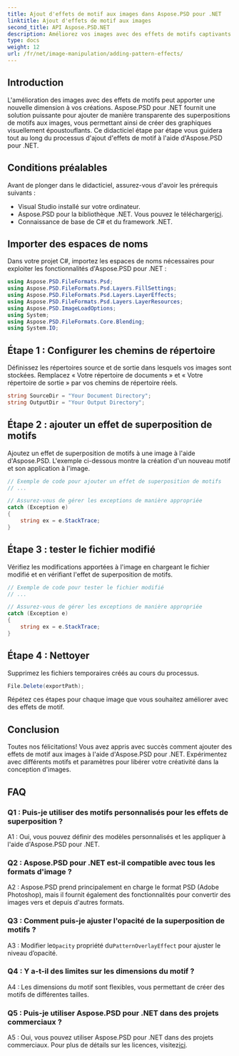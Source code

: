 ```yaml
---
title: Ajout d'effets de motif aux images dans Aspose.PSD pour .NET
linktitle: Ajout d'effets de motif aux images
second_title: API Aspose.PSD.NET
description: Améliorez vos images avec des effets de motifs captivants à l'aide d'Aspose.PSD pour .NET. Suivez notre guide étape par étape pour ajouter des modèles personnalisés de manière transparente.
type: docs
weight: 12
url: /fr/net/image-manipulation/adding-pattern-effects/
---
```

## Introduction

L'amélioration des images avec des effets de motifs peut apporter une nouvelle dimension à vos créations. Aspose.PSD pour .NET fournit une solution puissante pour ajouter de manière transparente des superpositions de motifs aux images, vous permettant ainsi de créer des graphiques visuellement époustouflants. Ce didacticiel étape par étape vous guidera tout au long du processus d'ajout d'effets de motif à l'aide d'Aspose.PSD pour .NET.

## Conditions préalables

Avant de plonger dans le didacticiel, assurez-vous d'avoir les prérequis suivants :

- Visual Studio installé sur votre ordinateur.
-  Aspose.PSD pour la bibliothèque .NET. Vous pouvez le télécharger[ici](https://releases.aspose.com/psd/net/).
- Connaissance de base de C# et du framework .NET.

## Importer des espaces de noms

Dans votre projet C#, importez les espaces de noms nécessaires pour exploiter les fonctionnalités d'Aspose.PSD pour .NET :

```csharp
using Aspose.PSD.FileFormats.Psd;
using Aspose.PSD.FileFormats.Psd.Layers.FillSettings;
using Aspose.PSD.FileFormats.Psd.Layers.LayerEffects;
using Aspose.PSD.FileFormats.Psd.Layers.LayerResources;
using Aspose.PSD.ImageLoadOptions;
using System;
using Aspose.PSD.FileFormats.Core.Blending;
using System.IO;
```

## Étape 1 : Configurer les chemins de répertoire

Définissez les répertoires source et de sortie dans lesquels vos images sont stockées. Remplacez « Votre répertoire de documents » et « Votre répertoire de sortie » par vos chemins de répertoire réels.

```csharp
string SourceDir = "Your Document Directory";
string OutputDir = "Your Output Directory";
```

## Étape 2 : ajouter un effet de superposition de motifs

Ajoutez un effet de superposition de motifs à une image à l'aide d'Aspose.PSD. L'exemple ci-dessous montre la création d'un nouveau motif et son application à l'image.

```csharp
// Exemple de code pour ajouter un effet de superposition de motifs
// ...

// Assurez-vous de gérer les exceptions de manière appropriée
catch (Exception e)
{
    string ex = e.StackTrace;
}
```

## Étape 3 : tester le fichier modifié

Vérifiez les modifications apportées à l'image en chargeant le fichier modifié et en vérifiant l'effet de superposition de motifs.

```csharp
// Exemple de code pour tester le fichier modifié
// ...

// Assurez-vous de gérer les exceptions de manière appropriée
catch (Exception e)
{
    string ex = e.StackTrace;
}
```

## Étape 4 : Nettoyer

Supprimez les fichiers temporaires créés au cours du processus.

```csharp
File.Delete(exportPath);
```

Répétez ces étapes pour chaque image que vous souhaitez améliorer avec des effets de motif.

## Conclusion

Toutes nos félicitations! Vous avez appris avec succès comment ajouter des effets de motif aux images à l'aide d'Aspose.PSD pour .NET. Expérimentez avec différents motifs et paramètres pour libérer votre créativité dans la conception d'images.

## FAQ

### Q1 : Puis-je utiliser des motifs personnalisés pour les effets de superposition ?

A1 : Oui, vous pouvez définir des modèles personnalisés et les appliquer à l'aide d'Aspose.PSD pour .NET.

### Q2 : Aspose.PSD pour .NET est-il compatible avec tous les formats d'image ?

A2 : Aspose.PSD prend principalement en charge le format PSD (Adobe Photoshop), mais il fournit également des fonctionnalités pour convertir des images vers et depuis d'autres formats.

### Q3 : Comment puis-je ajuster l'opacité de la superposition de motifs ?

 A3 : Modifier le`Opacity` propriété du`PatternOverlayEffect` pour ajuster le niveau d’opacité.

### Q4 : Y a-t-il des limites sur les dimensions du motif ?

A4 : Les dimensions du motif sont flexibles, vous permettant de créer des motifs de différentes tailles.

### Q5 : Puis-je utiliser Aspose.PSD pour .NET dans des projets commerciaux ?

A5 : Oui, vous pouvez utiliser Aspose.PSD pour .NET dans des projets commerciaux. Pour plus de détails sur les licences, visitez[ici](https://purchase.aspose.com/buy).